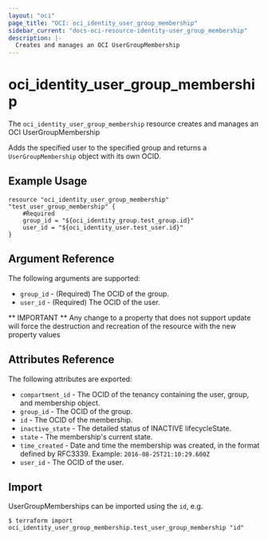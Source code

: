 ```yaml
---
layout: "oci"
page_title: "OCI: oci_identity_user_group_membership"
sidebar_current: "docs-oci-resource-identity-user_group_membership"
description: |-
  Creates and manages an OCI UserGroupMembership
---
```


# oci_identity_user_group_membership
The `oci_identity_user_group_membership` resource creates and manages an OCI UserGroupMembership

Adds the specified user to the specified group and returns a `UserGroupMembership` object with its own OCID.


## Example Usage

```hcl
resource "oci_identity_user_group_membership" "test_user_group_membership" {
	#Required
	group_id = "${oci_identity_group.test_group.id}"
	user_id = "${oci_identity_user.test_user.id}"
}
```

## Argument Reference

The following arguments are supported:

* `group_id` - (Required) The OCID of the group.
* `user_id` - (Required) The OCID of the user.


** IMPORTANT **
Any change to a property that does not support update will force the destruction and recreation of the resource with the new property values

## Attributes Reference

The following attributes are exported:

* `compartment_id` - The OCID of the tenancy containing the user, group, and membership object.
* `group_id` - The OCID of the group.
* `id` - The OCID of the membership.
* `inactive_state` - The detailed status of INACTIVE lifecycleState.
* `state` - The membership's current state. 
* `time_created` - Date and time the membership was created, in the format defined by RFC3339.  Example: `2016-08-25T21:10:29.600Z` 
* `user_id` - The OCID of the user.

## Import

UserGroupMemberships can be imported using the `id`, e.g.

```
$ terraform import oci_identity_user_group_membership.test_user_group_membership "id"
```
